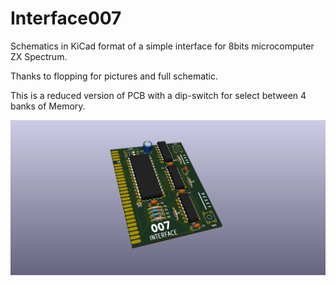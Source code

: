 # Interface007
Schematics in KiCad format of a simple interface for 8bits microcomputer ZX Spectrum.

Thanks to flopping for pictures and full schematic.

This is a reduced version of PCB with a dip-switch for select between 4 banks of Memory.

![Actual PCB](mini.png)
